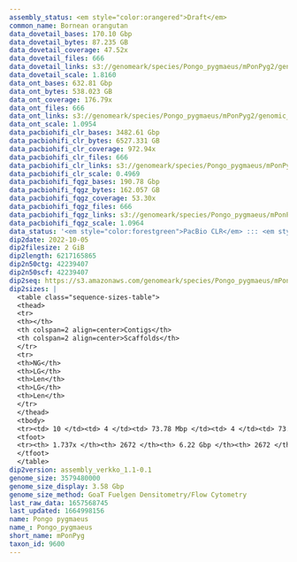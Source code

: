 ```yaml
---
assembly_status: <em style="color:orangered">Draft</em>
common_name: Bornean orangutan
data_dovetail_bases: 170.10 Gbp
data_dovetail_bytes: 87.235 GB
data_dovetail_coverage: 47.52x
data_dovetail_files: 666
data_dovetail_links: s3://genomeark/species/Pongo_pygmaeus/mPonPyg2/genomic_data/dovetail/<br>
data_dovetail_scale: 1.8160
data_ont_bases: 632.81 Gbp
data_ont_bytes: 538.023 GB
data_ont_coverage: 176.79x
data_ont_files: 666
data_ont_links: s3://genomeark/species/Pongo_pygmaeus/mPonPyg2/genomic_data/ont/<br>
data_ont_scale: 1.0954
data_pacbiohifi_clr_bases: 3482.61 Gbp
data_pacbiohifi_clr_bytes: 6527.331 GB
data_pacbiohifi_clr_coverage: 972.94x
data_pacbiohifi_clr_files: 666
data_pacbiohifi_clr_links: s3://genomeark/species/Pongo_pygmaeus/mPonPyg2/genomic_data/pacbio_hifi/<br>
data_pacbiohifi_clr_scale: 0.4969
data_pacbiohifi_fqgz_bases: 190.78 Gbp
data_pacbiohifi_fqgz_bytes: 162.057 GB
data_pacbiohifi_fqgz_coverage: 53.30x
data_pacbiohifi_fqgz_files: 666
data_pacbiohifi_fqgz_links: s3://genomeark/species/Pongo_pygmaeus/mPonPyg2/genomic_data/pacbio_hifi/<br>
data_pacbiohifi_fqgz_scale: 1.0964
data_status: '<em style="color:forestgreen">PacBio CLR</em> ::: <em style="color:forestgreen">ONT Duplex</em> ::: <em style="color:forestgreen">Dovetail</em>'
dip2date: 2022-10-05
dip2filesize: 2 GiB
dip2length: 6217165865
dip2n50ctg: 42239407
dip2n50scf: 42239407
dip2seq: https://s3.amazonaws.com/genomeark/species/Pongo_pygmaeus/mPonPyg2/assembly_verkko_1.1-0.1/mPonPyg2.dip.20221005.fasta.gz
dip2sizes: |
  <table class="sequence-sizes-table">
  <thead>
  <tr>
  <th></th>
  <th colspan=2 align=center>Contigs</th>
  <th colspan=2 align=center>Scaffolds</th>
  </tr>
  <tr>
  <th>NG</th>
  <th>LG</th>
  <th>Len</th>
  <th>LG</th>
  <th>Len</th>
  </tr>
  </thead>
  <tbody>
  <tr><td> 10 </td><td> 4 </td><td> 73.78 Mbp </td><td> 4 </td><td> 73.78 Mbp </td></tr>  <tr><td> 20 </td><td> 9 </td><td> 69.86 Mbp </td><td> 9 </td><td> 69.86 Mbp </td></tr>  <tr><td> 30 </td><td> 15 </td><td> 56.40 Mbp </td><td> 15 </td><td> 56.40 Mbp </td></tr>  <tr><td> 40 </td><td> 21 </td><td> 50.94 Mbp </td><td> 21 </td><td> 50.94 Mbp </td></tr>  <tr style="background-color:#cccccc;"><td> 50 </td><td> 29 </td><td style="background-color:#88ff88;"> 42.24 Mbp </td><td> 29 </td><td style="background-color:#88ff88;"> 42.24 Mbp </td></tr>  <tr><td> 60 </td><td> 38 </td><td> 39.05 Mbp </td><td> 38 </td><td> 39.05 Mbp </td></tr>  <tr><td> 70 </td><td> 47 </td><td> 36.77 Mbp </td><td> 47 </td><td> 36.77 Mbp </td></tr>  <tr><td> 80 </td><td> 58 </td><td> 31.26 Mbp </td><td> 58 </td><td> 31.26 Mbp </td></tr>  <tr><td> 90 </td><td> 71 </td><td> 26.11 Mbp </td><td> 71 </td><td> 26.11 Mbp </td></tr>  <tr><td> 100 </td><td> 86 </td><td> 21.08 Mbp </td><td> 86 </td><td> 21.08 Mbp </td></tr>  </tbody>
  <tfoot>
  <tr><th> 1.737x </th><th> 2672 </th><th> 6.22 Gbp </th><th> 2672 </th><th> 6.22 Gbp </th></tr>
  </tfoot>
  </table>
dip2version: assembly_verkko_1.1-0.1
genome_size: 3579480000
genome_size_display: 3.58 Gbp
genome_size_method: GoaT Fuelgen Densitometry/Flow Cytometry
last_raw_data: 1657568745
last_updated: 1664998156
name: Pongo pygmaeus
name_: Pongo_pygmaeus
short_name: mPonPyg
taxon_id: 9600
---
```

